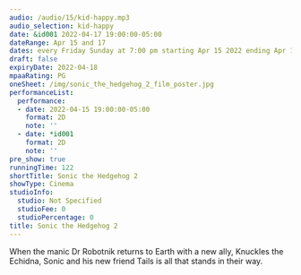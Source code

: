 ```yaml
---
audio: /audio/15/kid-happy.mp3
audio_selection: kid-happy
date: &id001 2022-04-17 19:00:00-05:00
dateRange: Apr 15 and 17
dates: every Friday Sunday at 7:00 pm starting Apr 15 2022 ending Apr 17 2022
draft: false
expiryDate: 2022-04-18
mpaaRating: PG
oneSheet: /img/sonic_the_hedgehog_2_film_poster.jpg
performanceList:
  performance:
  - date: 2022-04-15 19:00:00-05:00
    format: 2D
    note: ''
  - date: *id001
    format: 2D
    note: ''
pre_show: true
runningTime: 122
shortTitle: Sonic the Hedgehog 2
showType: Cinema
studioInfo:
  studio: Not Specified
  studioFee: 0
  studioPercentage: 0
title: Sonic the Hedgehog 2
---
```


When the manic Dr Robotnik returns to Earth with a new ally, Knuckles the Echidna, Sonic and his new friend Tails is all that stands in their way.